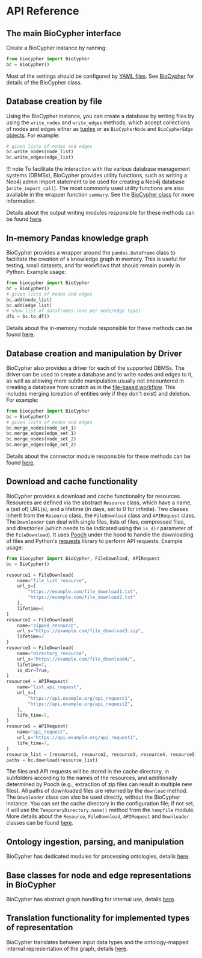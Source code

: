 # API Reference

## The main BioCypher interface

Create a BioCypher instance by running:

```python
from biocypher import BioCypher
bc = BioCypher()
```

Most of the settings should be configured by [YAML files](../../reference/biocypher-config.md). See [BioCypher](biocypher.md) for details of the BioCypher class.

## Database creation by file

Using the BioCypher instance, you can create a database by writing files by using the `write_nodes` and `write_edges` methods, which accept collections of nodes and edges either as [tuples](../../learn/tutorials/tutorial001_basics.md) or as `BioCypherNode` and `BioCypherEdge` [objects](#base-classes-for-node-and-edge-representations-in-biocypher). For example:

```python
# given lists of nodes and edges
bc.write_nodes(node_list)
bc.write_edges(edge_list)
```

!!! note
    To facilitate the interaction with the various database management systems (DBMSs), BioCypher provides utility functions, such as writing a Neo4j admin import statement to be used for creating a Neo4j database (`write_import_call`). The most commonly used utility functions are also available in the wrapper function `summary`. See the [BioCypher class](biocypher.md) for more information.

Details about the output writing modules responsible for these methods can be found [here](output-write.md).

## In-memory Pandas knowledge graph

BioCypher provides a wrapper around the `pandas.DataFrame` class to facilitate the creation of a knowledge graph in memory. This is useful for testing, small datasets, and for workflows that should remain purely in Python. Example usage:

```python
from biocypher import BioCypher
bc = BioCypher()
# given lists of nodes and edges
bc.add(node_list)
bc.add(edge_list)
# show list of dataframes (one per node/edge type)
dfs = bc.to_df()
```

Details about the in-memory module responsible for these methods can be found [here](output-in-memory.md).

## Database creation and manipulation by Driver

BioCypher also provides a driver for each of the supported DBMSs. The driver can be used to create a database and to write nodes and edges to it, as well as allowing more subtle manipulation usually not encountered in creating a database from scratch as in the [file-based workflow](#database-creation-by-file). This includes merging (creation of entities only if they don't exist) and deletion. For example:

```python
from biocypher import BioCypher
bc = BioCypher()
# given lists of nodes and edges
bc.merge_nodes(node_set_1)
bc.merge_edges(edge_set_1)
bc.merge_nodes(node_set_2)
bc.merge_edges(edge_set_2)
```

Details about the connector module responsible for these methods can be found [here](output-driver.md).

## Download and cache functionality

BioCypher provides a download and cache functionality for resources. Resources are defined via the abstract `Resource` class, which have a name, a (set of) URL(s), and a lifetime (in days, set to 0 for infinite). Two classes inherit from the `Resource` class, the `FileDownload` class and `APIRequest` class. The `Downloader` can deal with single files, lists of files, compressed files, and directories (which needs to be indicated using the `is_dir` parameter of the `FileDownload`). It uses [Pooch](https://www.fatiando.org/pooch/latest/) under the hood to handle the downloading of files and Python's [requests](https://pypi.org/project/requests/) library to perform API requests. Example usage:

```python
from biocypher import BioCypher, FileDownload, APIRequest
bc = BioCypher()

resource1 = FileDownload(
    name="file_list_resource",
    url_s=[
        "https://example.com/file_download1.txt",
        "https://example.com/file_download2.txt"
    ],
    lifetime=1
)
resource2 = FileDownload(
    name="zipped_resource",
    url_s="https://example.com/file_download3.zip",
    lifetime=7
)
resource3 = FileDownload(
    name="directory_resource",
    url_s="https://example.com/file_download4/",
    lifetime=7,
    is_dir=True,
)
resource4 = APIRequest(
    name="list_api_request",
    url_s=[
        "https://api.example.org/api_request1",
        "https://api.example.org/api_request2",
    ],
    life_time=7,
)
resource5 = APIRequest(
    name="api_request",
    url_s="https://api.example.org/api_request1",
    life_time=7,
)
resource_list = [resource1, resource2, resource3, resource4, resource5]
paths = bc.download(resource_list)
```

The files and API requests will be stored in the cache directory, in subfolders
according to the names of the resources, and additionally determined by Pooch
(e.g., extraction of zip files can result in multiple new files). All paths of
downloaded files are returned by the `download` method. The `Downloader` class
can also be used directly, without the BioCypher instance. You can set the cache
directory in the configuration file; if not set, it will use the
`TemporaryDirectory.name()` method from the `tempfile` module. More details
about the `Resource`, `FileDownload`, `APIRequest` and `Downloader` classes can
be found [here](download-cache.md).

## Ontology ingestion, parsing, and manipulation

BioCypher has dedicated modules for processing ontologies, details
[here](ontology.md).

## Base classes for node and edge representations in BioCypher

BioCypher has abstract graph handling for internal use, details
[here](graph-handling.md).

## Translation functionality for implemented types of representation

BioCypher translates between input data types and the ontology-mapped internal
representation of the graph, details [here](translation.md).
